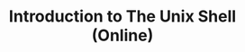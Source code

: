 ---
layout: workshop
category: workshop
title: "Introduction to The Unix Shell (Online)"
time: 1:00 PM - 4:00 PM PST
human_date: "April 11"
year: 2025
location: Remote - Zoom
instructors: David Moles, Jon Jablonski
helpers: Joel Jaffe, Jay Chi, Jose Niño Muriel, Seth Erickson
pre_workshop_survey: "https://ucsb.co1.qualtrics.com/jfe/form/SV_bJeIoxjp1A9Xx3M?slug=2025-04-11-ucsb-shell"
post_workshop_survey: "https://ucsb.co1.qualtrics.com/jfe/form/SV_0lD2XHnezknmSr4?slug=2025-04-11-ucsb-shell"
shoreline_url: "https://tinyurl.com/ucsbcarp-s25-shell2-w"
lesson_url: 
description: "The Unix Shell is a powerful command-line interface that allows you to control your computer more efficiently than a traditional graphical interface. This hands-on workshop will introduce fundamental skills, including navigating files and directories, manipulating data, and writing simple scripts.
<br><br>
No prior experience is required to attend, just curiosity and a desire to work more efficiently with your computer. Learning these basics will open the door to advanced computing, including high-performance computing and version control with Git.
<br><br>
We’re offering this workshop in two formats, both covering the same content: an in-person session on April 10 and an online session on April 11. Register for the one that best suits your schedule."
instructions: |
    - Make sure you have the necessary data and software installed in your laptop by following the instructions here: [https://swcarpentry.github.io/shell-novice/#download-files](https://swcarpentry.github.io/shell-novice/#download-files)
    - Fill out the [pre-workshop survey](https://ucsb.co1.qualtrics.com/jfe/form/SV_bJeIoxjp1A9Xx3M?slug=2025-04-11-ucsb-shell). We use this to calibrate the pace of the workshop, and together with a post-workshop survey, we assess how it went.
    - If you have any questions regarding whether or not you are ready to go, please send us an email [dreamlab@library.ucsb.edu](mailto:dreamlab@library.ucsb.edu).
    - We are committed to making sure that the workshop is accessible to everyone. Please let us know if there is anything we can do to make the workshop more accessible for you. Learners usually bring their own laptops, but if you need to borrow one for the workshop, let us know beforehand.
---
